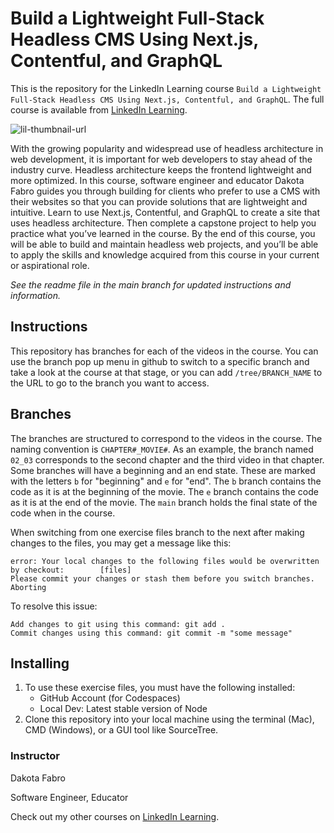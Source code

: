 # Build a Lightweight Full-Stack Headless CMS Using Next.js, Contentful, and GraphQL
This is the repository for the LinkedIn Learning course `Build a Lightweight Full-Stack Headless CMS Using Next.js, Contentful, and GraphQL`. The full course is available from [LinkedIn Learning][lil-course-url].

![lil-thumbnail-url]

With the growing popularity and widespread use of headless architecture in web development, it is important for web developers to stay ahead of the industry curve. Headless architecture keeps the frontend lightweight and more optimized. In this course, software engineer and educator Dakota Fabro guides you through building for clients who prefer to use a CMS with their websites so that you can provide solutions that are lightweight and intuitive. Learn to use Next.js, Contentful, and GraphQL to create a site that uses headless architecture. Then complete a capstone project to help you practice what you’ve learned in the course. By the end of this course, you will be able to build and maintain headless web projects, and you’ll be able to apply the skills and knowledge acquired from this course in your current or aspirational role.

_See the readme file in the main branch for updated instructions and information._
## Instructions
This repository has branches for each of the videos in the course. You can use the branch pop up menu in github to switch to a specific branch and take a look at the course at that stage, or you can add `/tree/BRANCH_NAME` to the URL to go to the branch you want to access.

## Branches
The branches are structured to correspond to the videos in the course. The naming convention is `CHAPTER#_MOVIE#`. As an example, the branch named `02_03` corresponds to the second chapter and the third video in that chapter. 
Some branches will have a beginning and an end state. These are marked with the letters `b` for "beginning" and `e` for "end". The `b` branch contains the code as it is at the beginning of the movie. The `e` branch contains the code as it is at the end of the movie. The `main` branch holds the final state of the code when in the course.

When switching from one exercise files branch to the next after making changes to the files, you may get a message like this:

    error: Your local changes to the following files would be overwritten by checkout:        [files]
    Please commit your changes or stash them before you switch branches.
    Aborting

To resolve this issue:
	
    Add changes to git using this command: git add .
	Commit changes using this command: git commit -m "some message"

## Installing
1. To use these exercise files, you must have the following installed:
	- GitHub Account (for Codespaces)
	- Local Dev: Latest stable version of Node
2. Clone this repository into your local machine using the terminal (Mac), CMD (Windows), or a GUI tool like SourceTree.

### Instructor

Dakota Fabro

Software Engineer, Educator                    

Check out my other courses on [LinkedIn Learning](https://www.linkedin.com/learning/instructors/dakota-fabro?u=104).

[0]: # (Replace these placeholder URLs with actual course URLs)

[lil-course-url]: https://www.linkedin.com/learning/build-a-lightweight-full-stack-headless-cms-using-next-js-contentful-and-graphql
[lil-thumbnail-url]: https://media.licdn.com/dms/image/D560DAQFMRPZtSSTk0g/learning-public-crop_675_1200/0/1722978085595?e=2147483647&v=beta&t=Tj0DLFxFT5F8MbAq--WcW-VfHptrWL0BRbMLj1h8hv4

